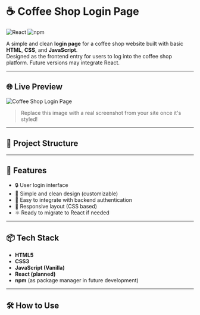# ☕ Coffee Shop Login Page

![React](https://img.shields.io/badge/React-18.x-blue?logo=react)
![npm](https://img.shields.io/badge/npm-%3E%3D6.0.0-red?logo=npm)

A simple and clean **login page** for a coffee shop website built with basic **HTML**, **CSS**, and **JavaScript**.  
Designed as the frontend entry for users to log into the coffee shop platform. Future versions may integrate React.

---

## 🌐 Live Preview

![Coffee Shop Login Page](https://via.placeholder.com/700x400.png?text=Coffee+Shop+Login+Preview)

> Replace this image with a real screenshot from your site once it's styled!

---

## 📁 Project Structure


---

## 🚀 Features

- 🔒 User login interface
- 🎨 Simple and clean design (customizable)
- 🧠 Easy to integrate with backend authentication
- 📱 Responsive layout (CSS based)
- ⚛️ Ready to migrate to React if needed

---

## 📦 Tech Stack

- **HTML5**
- **CSS3**
- **JavaScript (Vanilla)**
- **React (planned)**
- **npm** (as package manager in future development)

---

## 🛠 How to Use